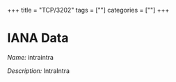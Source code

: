+++
title = "TCP/3202"
tags = [""]
categories = [""]
+++

# IANA Data

_Name:_ intraintra

_Description:_ IntraIntra

